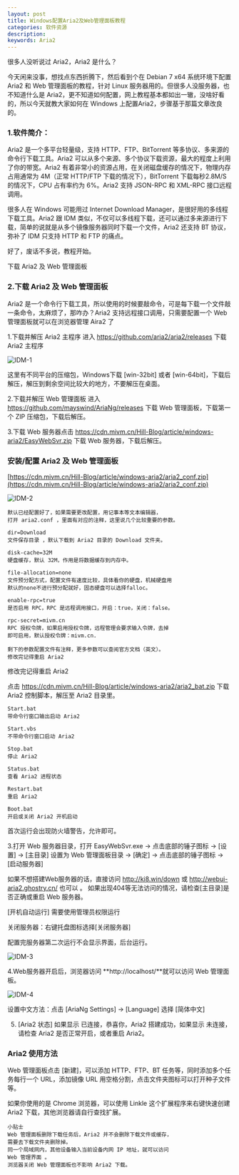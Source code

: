 ```yaml
---
layout: post
title: Windows配置Aria2及Web管理面板教程 
categories: 软件资源
description: 
keywords: Aria2
---
```


很多人没听说过 Aria2，Aria2 是什么？





今天闲来没事，想找点东西折腾下，然后看到个在 Debian 7 x64 系统环境下配置 Aria2 和 Web 管理面板的教程，针对 Linux 服务器用的。但很多人没服务器，也不知道什么是 Aria2，更不知道如何配置，网上教程基本都如出一辙，没啥好看的，所以今天就教大家如何在 Windows 上配置Aria2，步骤基于那篇文章改良的。



### 1.软件简介： ###

Aria2 是一个多平台轻量级，支持 HTTP、FTP、BitTorrent 等多协议、多来源的命令行下载工具。Aria2 可以从多个来源、多个协议下载资源，最大的程度上利用了你的带宽。Aria2 有着非常小的资源占用，在关闭磁盘缓存的情况下，物理内存占用通常为 4M（正常 HTTP/FTP 下载的情况下），BitTorrent 下载每秒2.8M/S的情况下，CPU 占有率约为 6%。Aria2 支持 JSON-RPC 和 XML-RPC 接口远程调用。

很多人在 Windows 可能用过 Internet Download Manager，是很好用的多线程下载工具。Aria2 跟 IDM 类似，不仅可以多线程下载，还可以通过多来源进行下载，简单的说就是从多个镜像服务器同时下载一个文件，Aria2 还支持 BT 协议，弥补了 IDM 只支持 HTTP 和 FTP 的痛点。

好了，废话不多说，教程开始。

下载 Aria2 及 Web 管理面板

### 2.下载 Aria2 及 Web 管理面板 ###

Aria2 是一个命令行下载工具，所以使用的时候要敲命令，可是每下载一个文件敲一条命令，太麻烦了，那咋办？Aria2 支持远程接口调用，只需要配置一个 Web 管理面板就可以在浏览器管理 Aira2 了

1.下载并解压 Aria2 主程序
进入 <a href="https://github.com/aria2/aria2/releases" target="_blank">https://github.com/aria2/aria2/releases</a> 下载 Aria2 主程序

![IDM-1](/images/posts/aria2-1/01.jpg)
 
这里有不同平台的压缩包，Windows下载 [win-32bit] 或者 [win-64bit]，下载后解压，解压到剩余空间比较大的地方，不要解压在桌面。

2.下载并解压 Web 管理面板
 进入<a href="https://github.com/mayswind/AriaNg/releases" target="_blank">https://github.com/mayswind/AriaNg/releases</a> 下载 Web 管理面板，下载第一个 ZIP 压缩包，下载后解压。

3.下载 Web 服务器点击 <a href="https://cdn.mivm.cn/Hill-Blog/article/windows-aria2/EasyWebSvr.zip" target="_blank" rel="noopener noreferrer">https://cdn.mivm.cn/Hill-Blog/article/windows-aria2/EasyWebSvr.zip</a> 下载 Web 服务器，下载后解压。


### 安装/配置 Aria2 及 Web 管理面板 ###

[https://cdn.mivm.cn/Hill-Blog/article/windows-aria2/aria2_conf.zip](https://cdn.mivm.cn/Hill-Blog/article/windows-aria2/aria2_conf.zip)


![IDM-2](/images/posts/aria2-1/02.jpg)


    默认已经配置好了，如果需要更改配置，用记事本等文本编辑器，
    打开 aria2.conf ，里面有对应的注释，这里说几个比较重要的参数。

    dir=Download
    文件保存目录 ，默认下载到 Aria2 目录的 Download 文件夹。

    disk-cache=32M
    硬盘缓存，默认 32M，作用是将数据缓存到内存中。

    file-allocation=none
    文件预分配方式，配置文件有速度比较，具体看你的硬盘，机械硬盘用
    默认的none不进行预分配就好，固态硬盘可以选择falloc。

    enable-rpc=true
    是否启用 RPC，RPC 是远程调用接口，开启：true，关闭：false。

    rpc-secret=mivm.cn
    RPC 授权令牌，如果启用授权令牌，远程管理会要求输入令牌，去掉
    即可启用，默认授权令牌：mivm.cn.

    剩下的参数配置文件有注释，更多参数可以查阅官方文档（英文）。
    修改完记得重启 Aria2

修改完记得重启 Aria2

点击 <a href="https://cdn.mivm.cn/Hill-Blog/article/windows-aria2/aria2_bat.zip" target="_blank" rel="nofollow">https://cdn.mivm.cn/Hill-Blog/article/windows-aria2/aria2_bat.zip</a> 下载Aria2 控制脚本，解压至 Aria2 目录里。


    Start.bat
    带命令行窗口输出启动 Aria2

    Start.vbs
    不带命令行窗口启动 Aria2

    Stop.bat
    停止 Aria2

    Status.bat
    查看 Aria2 进程状态

    Restart.bat
    重启 Aria2

    Boot.bat
    开启或关闭 Aria2 开机启动

首次运行会出现防火墙警告，允许即可。

3.打开 Web 服务器目录，打开 EasyWebSvr.exe → 点击底部的锤子图标 → [设置] → [主目录] 设置为 Web 管理面板目录 → [确定] → 点击底部的锤子图标 → [启动服务器]

如果不想搭建Web服务器的话，直接访问 <a href="http://ki8.win/down" target="_blank">http://ki8.win/down</a> 或 <a href="http://webui-aria2.ghostry.cn/" target="_blank">http://webui-aria2.ghostry.cn/</a> 也可以 。
如果出现404等无法访问的情况，请检查[主目录]是否正确或重启 Web 服务器。

[开机自动运行] 需要使用管理员权限运行

关闭服务器：右键托盘图标选择[关闭服务器]

配置完服务器第二次运行不会显示界面，后台运行。

![IDM-3](/images/posts/aria2-1/03.jpg)

4.Web服务器开启后，浏览器访问  **http://localhost/**就可以访问 Web 管理面板。

![IDM-4](/images/posts/aria2-1/04.jpg)

设置中文方法：点击 [AriaNg Settings] → [Language] 选择 [简体中文]

5. [Aria2 状态] 如果显示 已连接，恭喜你，Aria2 搭建成功，如果显示 未连接，请检查 Aria2 是否正常开启，或者重启 Aria2。

### Aria2 使用方法 ###

Web 管理面板点击 [新建]，可以添加 HTTP、FTP、BT 任务等，同时添加多个任务每行一个 URL，添加镜像 URL 用空格分割，点击文件夹图标可以打开种子文件等。

如果你使用的是 Chrome 浏览器，可以使用 Linkle 这个扩展程序来右键快速创建 Aria2 下载，其他浏览器请自行查找扩展。


    小贴士
    Web 管理面板删除下载任务后，Aria2 并不会删除下载文件或缓存，
    需要去下载文件夹删除掉。
    同一个局域网内，其他设备输入当前设备内网 IP 地址，就可以访问
    Web 管理界面 。
    浏览器关闭 Web 管理面板也不影响 Aria2 下载。

